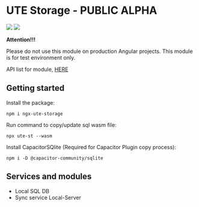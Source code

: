 # UTE Storage - PUBLIC ALPHA

[![](https://img.shields.io/badge/npm_package-0.2.4-red)](https://www.npmjs.com/package/ngx-ute-storage) [![](https://img.shields.io/badge/license-MIT-blue)](https://github.com/under-tree-e/ute-storage.ngx/blob/master/LICENSE)

**Attention!!!**

Please do not use this module on production Angular projects. This module is for test environment only.

API list for module, [HERE](https://under-tree-e.github.io/ute-storage.ngx)

## Getting started

Install the package:

```shell
npm i ngx-ute-storage
```

Run command to copy/update sql wasm file:

```shell
npx ute-st --wasm
```

Install CapacitorSQlite (Required for Capacitor Plugin copy process):

```shell
npm i -D @capacitor-community/sqlite
```

## Services and modules

-   Local SQL DB
-   Sync service Local-Server
